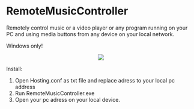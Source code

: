 # RemoteMusicController
Remotely control music or a video player or any program running on your PC and using media buttons from any device on your local network.

Windows only!
<p align="center">
<img src="https://user-images.githubusercontent.com/45435662/74341910-a45bf580-4db9-11ea-83d3-7b37232659df.jpg">
</p>

Install:
1. Open Hosting.conf as txt file and replace adress to your local pc address
2. Run RemoteMusicController.exe
3. Open your pc adress on your local device.
